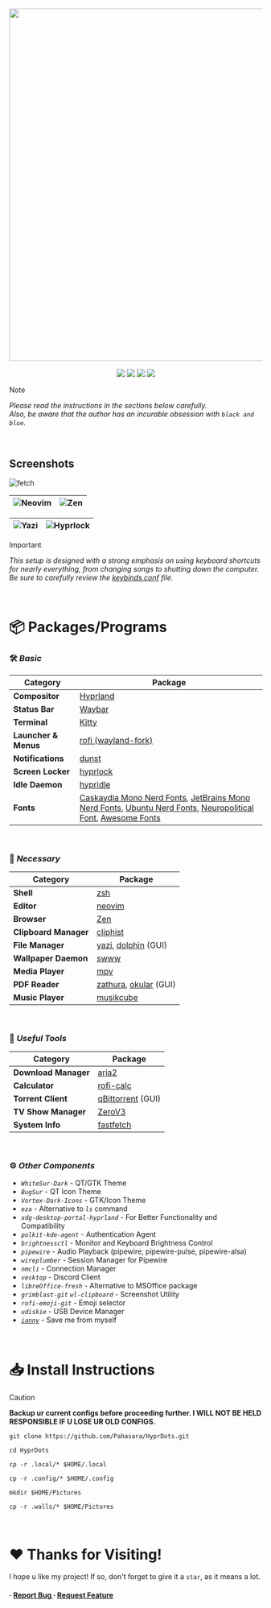 <h3 align="center">
	<img src="https://github.com/user-attachments/assets/8c6f77b5-5421-4e92-b02c-bca0fd098b94" width="700"/><br/>
</h3>

<p align="center">
    <a href="https://github.com/Pahasara/HyprDots/stargazers"><img src="https://img.shields.io/github/stars/Pahasara/HyprDots?colorA=32302f&colorB=7244b3&style=for-the-badge"></a>
    <a href="https://hyprland.org"><img src="https://img.shields.io/badge/Arch-Hyprland-blue.svg?style=for-the-badge&labelColor=32302f&color=258598"></a> 
    <a href="https://github.com/Pahasara/HyprDots/last-commit"><img src="https://img.shields.io/github/last-commit/Pahasara/HyprDots?colorA=32302f&colorB=05aa57&style=for-the-badge"></a>
    <a href="https://github.com/Pahasara/HyprDots/repo-size"><img src="https://img.shields.io/github/repo-size/Pahasara/HyprDots?colorA=32302f&colorB=b16286&style=for-the-badge"></a> 
</p>

> [!NOTE]
> _Please read the instructions in the sections below carefully._  
> _Also, be aware that the author has an incurable obsession with `black and blue`._
<br>

## Screenshots
![fetch](https://github.com/user-attachments/assets/e2103712-b7e2-40a2-8da2-67992d238567)

| ![Neovim](https://github.com/user-attachments/assets/7c7e2449-a5ce-4685-9a7b-12aafbeb8b76) | ![Zen](https://github.com/user-attachments/assets/296e750d-7424-41b9-8bdf-e2536eb49a18) |
|--|--|

| ![Yazi](https://github.com/user-attachments/assets/6cfa71af-3bae-48f7-a3b7-3ec4768d538d) | ![Hyprlock](https://github.com/user-attachments/assets/34994c89-ab17-41ac-b6f1-79de2d3ced82) |
|--|--|

> [!IMPORTANT]
> _This setup is designed with a strong emphasis on using keyboard shortcuts for nearly everything, from changing songs to shutting down the computer. Be sure to carefully review the [keybinds.conf](https://github.com/Pahasara/HyprDots/blob/main/.config/hypr/keybinds.conf) file._
<br>

# 📦 Packages/Programs

### 🛠️ _Basic_

| **Category**               | **Package**                                                                                                                                                                     |
| -------------------------- | --------------------------------------------------------------------------------------------------------------------------------------------------------------------------------- |
| **Compositor**              | [Hyprland](https://hyprland.org)                                                                                                                                                |
| **Status Bar**              | [Waybar](https://github.com/Alexays/Waybar)                                                                                                                                     |
| **Terminal**                | [Kitty](https://github.com/kovidgoyal/kitty)                                                                                                                                    |
| **Launcher & Menus** | [rofi (wayland-fork)](https://archlinux.org/packages/extra/x86_64/rofi-wayland/)                                                                                                 |
| **Notifications**           | [dunst](https://github.com/dunst-project/dunst)                                                                                                                                 |
| **Screen Locker**           | [hyprlock](https://github.com/hyprwm/hyprlock)                                                                                                                                  |
| **Idle Daemon**             | [hypridle](https://github.com/hyprwm/hypridle)                                                                                                                                  |
| **Fonts**                   | [Caskaydia Mono Nerd Fonts](https://archlinux.org/packages/extra/any/ttf-cascadia-mono-nerd), [JetBrains Mono Nerd Fonts](https://archlinux.org/packages/extra/any/ttf-jetbrains-mono-nerd), [Ubuntu Nerd Fonts](https://archlinux.org/packages/extra/any/ttf-ubuntu-nerd), [Neuropolitical Font](https://www.dafont.com/neuropolitical.font), [Awesome Fonts](https://archlinux.org/packages/extra/any/ttf-font-awesome/) |
<br>

### 🔧 _Necessary_

| **Category**                | **Package**                                                                                                                                                                     |
| --------------------------- | -------------------------------------------------------------------------------------------------------------------------------------------------------------------------------- |
| **Shell**                   | [zsh](https://www.zsh.org/)                                                                                                                                                     |
| **Editor**                  | [neovim](https://github.com/neovim/neovim)                                                                                                                                      |
| **Browser**                  | [Zen](https://github.com/zen-browser/desktop)                                                                                                                          |
| **Clipboard Manager**        | [cliphist](https://github.com/sentriz/cliphist)                                                                                                                                 |
| **File Manager**             | [yazi](https://github.com/sxyazi/yazi), [dolphin](https://github.com/KDE/dolphin) (GUI)                                                                                         |
| **Wallpaper Daemon**         | [swww](https://github.com/LGFae/swww)                                                                                                                                           |
| **Media Player**             | [mpv](https://github.com/mpv-player/mpv)                                                                                                                                        |
| **PDF Reader**               | [zathura](https://github.com/pwmt/zathura), [okular](https://github.com/KDE/okular) (GUI)                                                                                                                                     |
| **Music Player**       | [musikcube](https://github.com/clangen/musikcube)                                                                                                                               |
<br>

### 🌟 _Useful Tools_

| **Category**                | **Package**                                                                                                                                                                     |
| --------------------------- | -------------------------------------------------------------------------------------------------------------------------------------------------------------------------------- |
| **Download Manager**   | [aria2](https://github.com/aria2/aria2)                                                                                                                                         |
| **Calculator**               | [rofi-calc](https://github.com/svenstaro/rofi-calc)                                                                                                                             |
| **Torrent Client**     | [qBittorrent](https://github.com/qbittorrent/qBittorrent) (GUI)                                                                                                                       |
| **TV Show Manager**    | [ZeroV3](https://github.com/Pahasara/ZeroV3)                                                                                                                                    |
| **System Info**              | [fastfetch](https://github.com/fastfetch-cli/fastfetch)                                                                                                                              |
<br>

### ⚙️ _Other Components_

- _`WhiteSur-Dark`_ - QT/GTK Theme
- _`BugSur`_ - QT Icon Theme
- _`Vortex-Dark-Icons`_ - GTK/Icon Theme
- _`eza`_ - Alternative to _`ls`_ command
- _`xdg-desktop-portal-hyprland`_ - For Better Functionality and Compatibility
- _`polkit-kde-agent`_ - Authentication Agent
- _`brightnessctl`_ - Monitor and Keyboard Brightness Control
- _`pipewire`_ - Audio Playback (pipewire, pipewire-pulse, pipewire-alsa)
- _`wireplumber`_ - Session Manager for Pipewire
- _`nmcli`_ - Connection Manager
- _`vesktop`_ - Discord Client
- _`libreOffice-fresh`_ - Alternative to MSOffice package
- _`grimblast-git`_ _`wl-clipboard`_ - Screenshot Utility
- _`rofi-emoji-git`_ - Emoji selector
- _`udiskie`_ - USB Device Manager
- _[`ianny`](https://github.com/zefr0x/ianny)_ - Save me from myself
<br>

# 📥 Install Instructions

> [!CAUTION]
> **Backup ur current configs before proceeding further. I WILL NOT BE HELD RESPONSIBLE IF U LOSE UR OLD CONFIGS.**

```
git clone https://github.com/Pahasara/HyprDots.git
```

```
cd HyprDots
```

```
cp -r .local/* $HOME/.local
```

```
cp -r .config/* $HOME/.config
```

```
mkdir $HOME/Pictures
```

```
cp -r .walls/* $HOME/Pictures
```
<br>


# ❤️ Thanks for Visiting!
I hope u like my project! If so, don't forget to give it a `star`, as it means a lot.

<h4> <span>· </span> <a href="https://github.com/Pahasara/HyprDots/issues"> Report Bug </a> <span> · </span> <a href="https://github.com/Pahasara/HyprDots/issues"> Request Feature </a> </h4>
